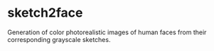 # sketch2face
Generation of color photorealistic images of human faces from their corresponding grayscale sketches.
